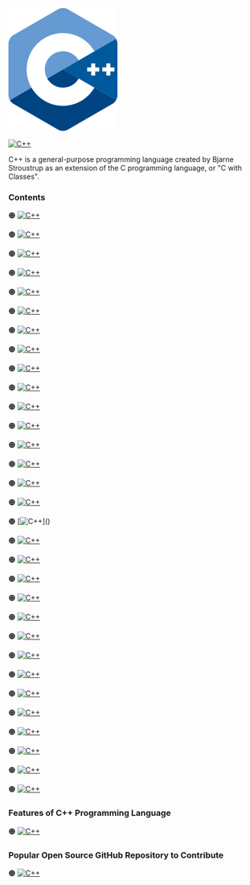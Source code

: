 ![C++-logo](https://github.com/shafiunmiraz0/Cpp-Crash-Course/blob/main/Assets/C%2B%2B-Logo.png)

[![C++](https://img.shields.io/badge/Go%20Programming-Language-informational?style=for-the-badge)](http://www.cplusplus.com/)


C++ is a general-purpose programming language created by Bjarne Stroustrup as an extension of the C programming language, or "C with Classes".

### Contents

🟠 [![C++](https://img.shields.io/badge/Introduction%20of-C++%20Programming%20Language-informational?style=flat)]()

🟠 [![C++](https://img.shields.io/badge/Installation%20of-C++%20Programming%20Language-informational?style=flat)]()

🟠 [![C++](https://img.shields.io/badge/Setup%20of-C++%20Programming%20Language-informational?style=flat)]()

🟠 [![C++](https://img.shields.io/badge/Hello-World-informational?style=flat)]()

🟠 [![C++](https://img.shields.io/badge/Drawing-a%20Shape-informational?style=flat)]()

🟠 [![C++](https://img.shields.io/badge/Introduction%20of-Variables-informational?style=flat)]()

🟠 [![C++](https://img.shields.io/badge/Introduction%20of-Data%20Types-informational?style=flat)]()

🟠 [![C++](https://img.shields.io/badge/Working-With%20Strings-informational?style=flat)]()

🟠 [![C++](https://img.shields.io/badge/Working-With%20Numbers-informational?style=flat)]()

🟠 [![C++](https://img.shields.io/badge/Getting-User%20Input-informational?style=flat)]()

🟠 [![C++](https://img.shields.io/badge/Building-a%20Calculator-informational?style=flat)]()

🟠 [![C++](https://img.shields.io/badge/Building%20a-Mad%20Libs-informational?style=flat)]()

🟠 [![C++](https://img.shields.io/badge/Introduction%20of-Arrays-informational?style=flat)]()

🟠 [![C++](https://img.shields.io/badge/Introduction%20of-Functions-informational?style=flat)]()

🟠 [![C++](https://img.shields.io/badge/Return-Statement-informational?style=flat)]()

🟠 [![C++](https://img.shields.io/badge/Introduction%20of-If%20Statements-informational?style=flat)]()

🟠 [![C++](https://img.shields.io/badge/Introduction%20of-If%20Statements(con't)-informational?style=flat)]()

🟠 [![C++](https://img.shields.io/badge/Building-a%20Better%20Calculator-informational?style=flat)]()

🟠 [![C++](https://img.shields.io/badge/Introduction%20of-Switch%20Statements-informational?style=flat)]()

🟠 [![C++](https://img.shields.io/badge/Introduction%20of-While%20Loops-informational?style=flat)]()

🟠 [![C++](https://img.shields.io/badge/Building%20a-Guessing%20Game-informational?style=flat)]()

🟠 [![C++](https://img.shields.io/badge/Introduction%20of-For%20Loops-informational?style=flat)]()

🟠 [![C++](https://img.shields.io/badge/Exponent-Function-informational?style=flat)]()

🟠 [![C++](https://img.shields.io/badge/2D%20Arrays-and%20Nested%20Loops-informational?style=flat)]()

🟠 [![C++](https://img.shields.io/badge/Introduction%20of-Comments-informational?style=flat)]()

🟠 [![C++](https://img.shields.io/badge/Introduction%20of-Pointers-informational?style=flat)]()

🟠 [![C++](https://img.shields.io/badge/Classes-and%20Objects-informational?style=flat)]()

🟠 [![C++](https://img.shields.io/badge/Constructor-Functions-informational?style=flat)]()

🟠 [![C++](https://img.shields.io/badge/Object-Functions-informational?style=flat)]()

🟠 [![C++](https://img.shields.io/badge/Introduction%20of-Getters%20and%20Setters-informational?style=flat)]()

🟠 [![C++](https://img.shields.io/badge/Introduction%20of-Inheritance-informational?style=flat)]()

### Features of C++ Programming Language

🟠 [![C++](https://img.shields.io/badge/Network%20Protocol-Programming-informational?style=flat)]()

### Popular Open Source GitHub Repository to Contribute

🟠 [![C++](https://img.shields.io/badge/Lightning%20Network-Daemon⚡️-informational?style=flat)](https://github.com/lightningnetwork/lnd)
